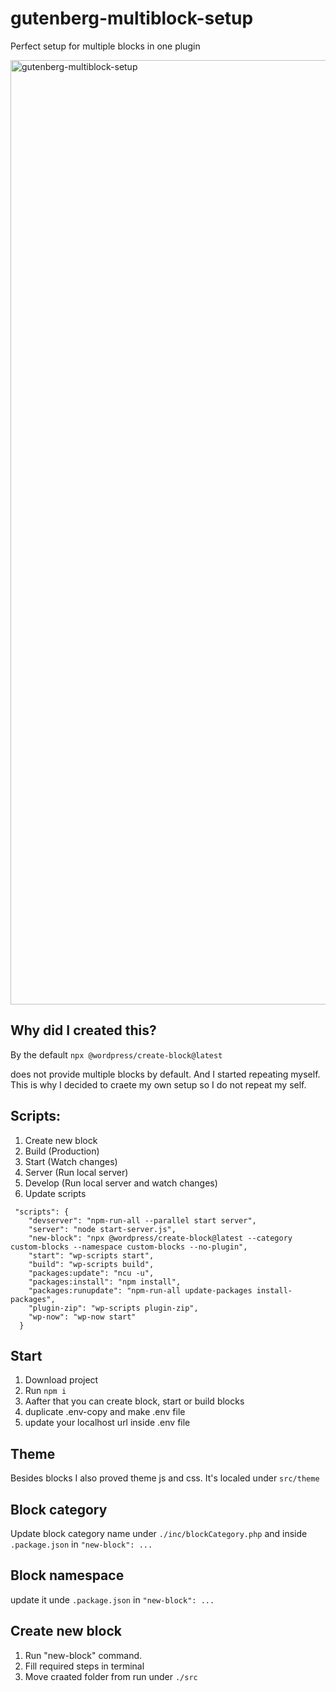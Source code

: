 # gutenberg-multiblock-setup
Perfect setup for multiple blocks in one plugin

<img width="1511" alt="gutenberg-multiblock-setup" src="https://github.com/krstivoja/gutenberg-multiblock-setup/assets/1234350/50a78075-92ff-4b97-9720-275edf855b02">

## Why did I created this?

By the default  ```npx @wordpress/create-block@latest```

does not provide multiple blocks by default. And I started repeating myself. This is why I decided to craete my own setup so I do not repeat my self. 

## Scripts: 

1. Create new block
2. Build (Production)
3. Start (Watch changes)
4. Server (Run local server)
5. Develop (Run local server and watch changes)
6. Update scripts

```
 "scripts": {
    "devserver": "npm-run-all --parallel start server",
    "server": "node start-server.js",
    "new-block": "npx @wordpress/create-block@latest --category custom-blocks --namespace custom-blocks --no-plugin",
    "start": "wp-scripts start",
    "build": "wp-scripts build",
    "packages:update": "ncu -u",
    "packages:install": "npm install",
    "packages:runupdate": "npm-run-all update-packages install-packages",
    "plugin-zip": "wp-scripts plugin-zip",
    "wp-now": "wp-now start"
  }
  ```

## Start 

1. Download project
2. Run ```npm i```
3. Aafter that you can create block, start or build blocks
4. duplicate .env-copy and make .env file
5. update your localhost url inside .env file


## Theme 

Besides blocks I also proved theme js and css. It's localed under ```src/theme```

## Block category

Update block category name under ```./inc/blockCategory.php``` and inside ```.package.json``` in ```"new-block": ... ```

## Block namespace

update it unde ```.package.json``` in ```"new-block": ... ```

## Create new block

1. Run "new-block" command. 
2. Fill required steps in terminal
3. Move craated folder from run under ```./src```